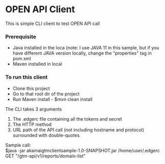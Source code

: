 <h1>OPEN API Client</h1>
<p>This is simple CLI client to test OPEN API call</p>
<h3>Prerequisite</h3>
<p>
    <ul>
        <li>Java installed in the loca (note: I use JAVA 11 in this sample, but if you have different JAVA version locally, change the "properties" tag in pom.xml
        <li>Maven installed in local</li>
    </ul>    
</p>
<h3>To run this client</h3>
<p>
    <ul>
        <li>Clone this project</li>
        <li>Go to that root dir of the project</li>
        <li>Run Maven install - $mvn clean install
    </ul>
</p>

<p>
    The CLI takes 3 arguments
    <ol>
        <li>The .edgerc file containing all the tokens and secret</li>
        <li>The HTTP method</li>
        <li>URL path of the API call (not including hostname and protocol) surrounded with double-quotes</li>
    </ol>
</p>
<p>Sample call:<br>
$java -jar akamaigtmclientsample-1.0-SNAPSHOT.jar /home/user/.edgerc GET "/gtm-api/v1/reports/domain-list"
</p>